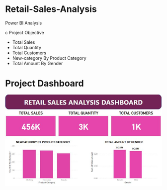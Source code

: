 # Retail-Sales-Analysis
Power BI Analysis

c Project Objective
- Total Sales
- Total Quantity
- Total Customers
- New-category By Product Category
- Total Amount By Gender

 # Project Dashboard 
![](https://github.com/Smithley/Retail-Sales-Analysis/blob/main/RETAIL%20SALES%20ANALYSIS%20DASHBOARD.JPG)
